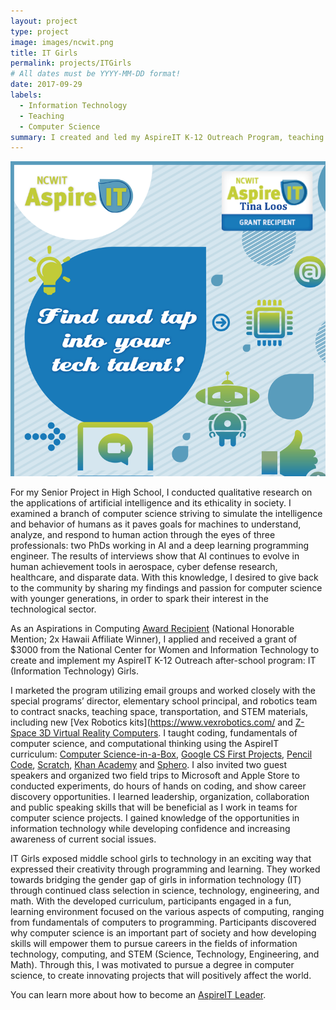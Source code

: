 ```yaml
---
layout: project
type: project
image: images/ncwit.png
title: IT Girls
permalink: projects/ITGirls
# All dates must be YYYY-MM-DD format!
date: 2017-09-29
labels:
  - Information Technology
  - Teaching
  - Computer Science
summary: I created and led my AspireIT K-12 Outreach Program, teaching computer science to girls in grades 5-8.
---
```

  <img class="ui image" src="../images/ncwit.png">

For my Senior Project in High School, I conducted qualitative research on the applications of artificial intelligence and its ethicality in society. I examined a branch of computer science striving to simulate the intelligence and behavior of humans as it paves goals for machines to understand, analyze, and respond to human action through the eyes of three professionals: two PhDs working in AI and a deep learning programming engineer. The results of interviews show that AI continues to evolve in human achievement tools in aerospace, cyber defense research, healthcare, and disparate data. With this knowledge, I desired to give back to the community by sharing my findings and passion for computer science with younger generations, in order to spark their interest in the technological sector. 

As an Aspirations in Computing [Award Recipient](www.aspirations.org/user/103486) (National Honorable Mention; 2x Hawaii Affiliate Winner), I applied and received a grant of $3000 from the National Center for Women and Information Technology to create and implement my AspireIT K-12 Outreach after-school program: IT (Information Technology) Girls. 

I marketed the program utilizing email groups and worked closely with the special programs’ director, elementary school principal, and robotics team to contract snacks, teaching space, transportation, and STEM materials, including new [Vex Robotics kits](https://www.vexrobotics.com/ and [Z-Space 3D Virtual Reality Computers](https://zspace.com/). I taught coding, fundamentals of computer science, and computational thinking using the AspireIT curriculum: [Computer Science-in-a-Box](https://www.ncwit.org/resources/computer-science-box-unplug-your-curriculum-2018-update), [Google CS First Projects](https://csfirst.withgoogle.com/s/en/home), [Pencil Code](https://pencilcode.net/), [Scratch](https://scratch.mit.edu/), [Khan Academy](https://www.khanacademy.org/hourofcode) and [Sphero](https://www.sphero.com/). I also invited two guest speakers and organized two field trips to Microsoft and Apple Store to conducted experiments, do hours of hands on coding, and show career discovery opportunities. I learned leadership, organization, collaboration and public speaking skills that will be beneficial as I work in teams for computer science projects. I gained knowledge of the opportunities in information technology while developing confidence and increasing awareness of current social issues.

IT Girls exposed middle school girls to technology in an exciting way that expressed their creativity through programming and learning. They worked towards bridging the gender gap of girls in information technology (IT) through continued class selection in science, technology, engineering, and math. With the developed curriculum, participants engaged in a fun, learning environment focused on the various aspects of computing, ranging from fundamentals of computers to programming. Participants discovered why computer science is an important part of society and how developing skills will empower them to pursue careers in the fields of information technology, computing, and STEM (Science, Technology, Engineering, and Math). Through this, I was motivated to pursue a degree in computer science, to create innovating projects that will positively affect the world. 

You can learn more about how to become an [AspireIT Leader](https://www.aspirations.org/aspireit/leader). 
